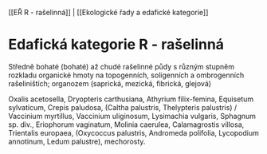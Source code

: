 [[EŘ R - rašelinná]] | [[Ekologické řady a edafické kategorie]]

# Edafická kategorie R - rašelinná

Středně bohaté (bohaté) až chudé rašelinné půdy s různým stupněm rozkladu organické hmoty na topogenních, soligenních a ombrogenních rašeliništích; organozem (saprická, mezická, fibrická, glejová)

Oxalis acetosella, Dryopteris carthusiana, Athyrium filix-femina, Equisetum sylvaticum, Crepis paludosa, (Caltha palustris, Thelypteris palustris) / Vaccinium myrtillus, Vaccinium uliginosum, Lysimachia vulgaris, Sphagnum sp. div., Eriophorum vaginatum, Molinia caerulea, Calamagrostis villosa, Trientalis europaea, (Oxycoccus palustris, Andromeda polifolia, Lycopodium annotinum, Ledum palustre), mechorosty.
